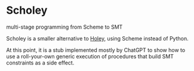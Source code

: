 # Scholey

multi-stage programming from Scheme to SMT

Scholey is a smaller alternative to [Holey](https://github.com/namin/holey), using Scheme instead of Python.

At this point, it is a stub implemented mostly by ChatGPT to show how to use a roll-your-own generic execution of procedures that build SMT constraints as a side effect.
